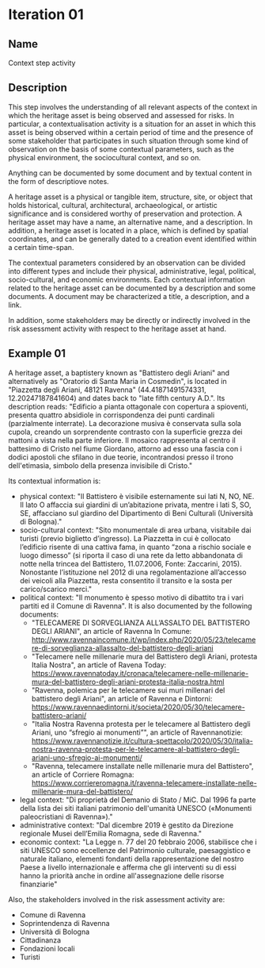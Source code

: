 # Iteration 01

## Name
Context step activity

## Description
This step involves the understanding of all relevant aspects of the context in which the heritage asset is being observed and assessed for risks. In particular, a contextualisation activity is a situation for an asset in which this asset is being observed within a certain period of time and the presence of some stakeholder that participates in such situation through some kind of observation on the basis of some contextual parameters, such as the physical environment, the sociocultural context, and so on. 

Anything can be documented by some document and by textual content in the form of descriptiove notes.

A heritage asset is a physical or tangible item, structure, site, or object that holds historical, cultural, architectural, archaeological, or artistic significance and is considered worthy of preservation and protection. A heritage asset may have a name, an alternative name, and a description. In addition, a heritage asset is located in a place, which is defined by spatial coordinates, and can be generally dated to a creation event identified within a certain time-span.

The contextual parameters considered by an observation can be divided into different types and include their physical, administrative, legal, political, socio-cultural, and economic environments. Each contextual information related to the heritage asset can be documented by a description and some documents. A document may be characterized a title, a description, and a link.

In addition, some stakeholders may be directly or indirectly involved in the risk assessment activity with respect to the heritage asset at hand.

## Example 01
A heritage asset, a baptistery known as "Battistero degli Ariani" and alternatively as "Oratorio di Santa Maria in Cosmedin", is located in "Piazzetta degli Ariani, 48121 Ravenna" (44.41871491574331, 12.20247187841604) and dates back to "late fifth century A.D.". Its description reads: "Edificio a pianta ottagonale con copertura a spioventi, presenta quattro absidiole in corrispondenza dei punti cardinali (parzialmente interrate). La decorazione musiva è conservata sulla sola cupola, creando un sorprendente contrasto con la superficie grezza dei mattoni a vista nella parte inferiore. Il mosaico rappresenta al centro il battesimo di Cristo nel fiume Giordano, attorno ad esso una fascia con i dodici apostoli che sfilano in due teorie, incontrandosi presso il trono dell'etimasìa, simbolo della presenza invisibile di Cristo." 

Its contextual information is:
* physical context: "Il Battistero è visibile esternamente sui lati N, NO, NE. Il lato O affaccia sui giardini di un’abitazione privata, mentre i lati S, SO, SE, affacciano sul giardino del Dipartimento di Beni Culturali (Università di Bologna)."
* socio-cultural context: "Sito monumentale di area urbana, visitabile dai turisti (previo biglietto d’ingresso). La Piazzetta in cui è collocato l’edificio risente di una cattiva fama, in quanto “zona a rischio sociale e luogo dimesso” (si riporta il caso di una rete da letto abbandonata di notte nella trincea del Battistero, 11.07.2006, Fonte: Zaccarini, 2015). Nonostante l’istituzione nel 2012 di una regolamentazione all’accesso dei veicoli alla Piazzetta, resta consentito il transito e la sosta per carico/scarico merci."
* political context: "Il monumento è spesso motivo di dibattito tra i vari partiti ed il Comune di Ravenna". It is also documented by the following documents:
    - "TELECAMERE DI SORVEGLIANZA ALL’ASSALTO DEL BATTISTERO DEGLI ARIANI", an article of Ravenna In Comune: http://www.ravennaincomune.it/wp/index.php/2020/05/23/telecamere-di-sorveglianza-allassalto-del-battistero-degli-ariani
    - "Telecamere nelle millenarie mura del Battistero degli Ariani, protesta Italia Nostra", an article of Ravena Today: https://www.ravennatoday.it/cronaca/telecamere-nelle-millenarie-mura-del-battistero-degli-ariani-protesta-italia-nostra.html
    - "Ravenna, polemica per le telecamere sui muri millenari del battistero degli Ariani", an article of Ravenna e Dintorni: https://www.ravennaedintorni.it/societa/2020/05/30/telecamere-battistero-ariani/   
    - "Italia Nostra Ravenna protesta per le telecamere al Battistero degli Ariani, uno “sfregio ai monumenti”", an article of Ravennanotizie: https://www.ravennanotizie.it/cultura-spettacolo/2020/05/30/italia-nostra-ravenna-protesta-per-le-telecamere-al-battistero-degli-ariani-uno-sfregio-ai-monumenti/
    - "Ravenna, telecamere installate nelle millenarie mura del Battistero", an article of Corriere Romagna: https://www.corriereromagna.it/ravenna-telecamere-installate-nelle-millenarie-mura-del-battistero/
* legal context: "Di proprietà del Demanio di Stato / MiC. Dal 1996 fa parte della lista dei siti italiani patrimonio dell'umanità UNESCO («Monumenti paleocristiani di Ravenna»)."
* administrative context: "Dal dicembre 2019 è gestito da Direzione regionale Musei dell’Emilia Romagna, sede di Ravenna."
* economic context: "La Legge n. 77 del 20 febbraio 2006, stabilisce che i siti UNESCO sono eccellenze del Patrimonio culturale, paesaggistico e naturale italiano, elementi fondanti della rappresentazione del nostro Paese a livello internazionale e afferma che gli interventi su di essi hanno la priorità anche in ordine all'assegnazione delle risorse finanziarie"

Also, the stakeholders involved in the risk assessment activity are:
* Comune di Ravenna
* Soprintendenza di Ravenna
* Università di Bologna
* Cittadinanza
* Fondazioni locali
* Turisti